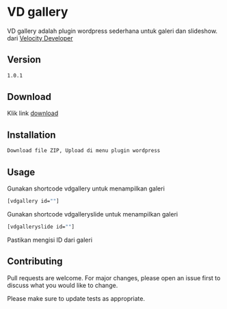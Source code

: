 # VD gallery

VD gallery adalah plugin wordpress sederhana untuk galeri dan slideshow. dari [Velocity Developer](https://velocitydeveloper.com/)

## Version
```bash
1.0.1
```

## Download

Klik link [download](https://github.com/VelocityDeveloper/vd-gallery/archive/main.zip)


## Installation


```bash
Download file ZIP, Upload di menu plugin wordpress
```

## Usage

Gunakan shortcode vdgallery untuk menampilkan galeri
```bash
[vdgallery id=""]
```

Gunakan shortcode vdgalleryslide untuk menampilkan galeri
```bash
[vdgalleryslide id=""]
```
Pastikan mengisi ID dari galeri

## Contributing
Pull requests are welcome. For major changes, please open an issue first to discuss what you would like to change.

Please make sure to update tests as appropriate.
